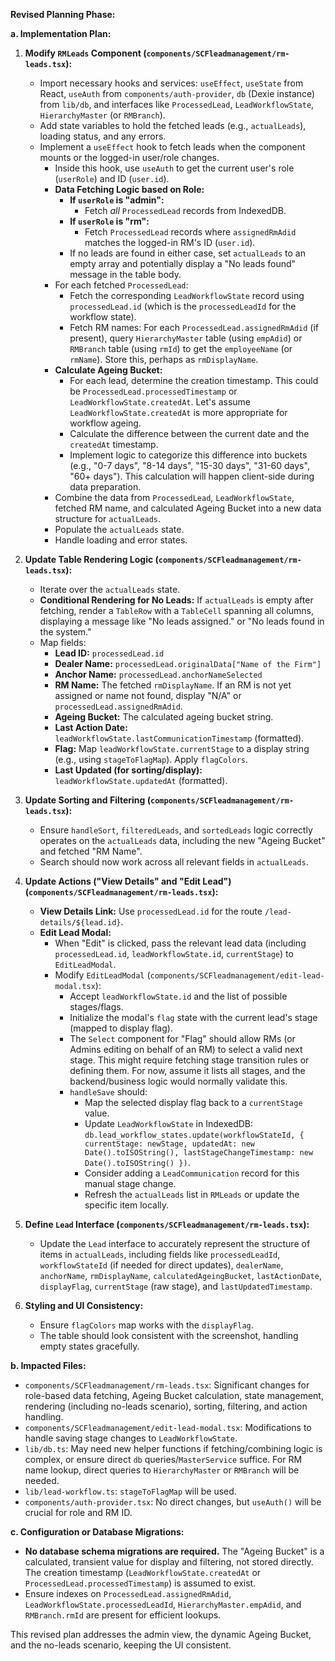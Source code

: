 
**Revised Planning Phase:**

**a. Implementation Plan:**

1.  **Modify `RMLeads` Component (`components/SCFleadmanagement/rm-leads.tsx`):**
    *   Import necessary hooks and services: `useEffect`, `useState` from React, `useAuth` from `components/auth-provider`, `db` (Dexie instance) from `lib/db`, and interfaces like `ProcessedLead`, `LeadWorkflowState`, `HierarchyMaster` (or `RMBranch`).
    *   Add state variables to hold the fetched leads (e.g., `actualLeads`), loading status, and any errors.
    *   Implement a `useEffect` hook to fetch leads when the component mounts or the logged-in user/role changes.
        *   Inside this hook, use `useAuth` to get the current user's role (`userRole`) and ID (`user.id`).
        *   **Data Fetching Logic based on Role:**
            *   **If `userRole` is "admin":**
                *   Fetch *all* `ProcessedLead` records from IndexedDB.
            *   **If `userRole` is "rm":**
                *   Fetch `ProcessedLead` records where `assignedRmAdid` matches the logged-in RM's ID (`user.id`).
            *   If no leads are found in either case, set `actualLeads` to an empty array and potentially display a "No leads found" message in the table body.
        *   For each fetched `ProcessedLead`:
            *   Fetch the corresponding `LeadWorkflowState` record using `processedLead.id` (which is the `processedLeadId` for the workflow state).
            *   Fetch RM names: For each `ProcessedLead.assignedRmAdid` (if present), query `HierarchyMaster` table (using `empAdid`) or `RMBranch` table (using `rmId`) to get the `employeeName` (or `rmName`). Store this, perhaps as `rmDisplayName`.
        *   **Calculate Ageing Bucket:**
            *   For each lead, determine the creation timestamp. This could be `ProcessedLead.processedTimestamp` or `LeadWorkflowState.createdAt`. Let's assume `LeadWorkflowState.createdAt` is more appropriate for workflow ageing.
            *   Calculate the difference between the current date and the `createdAt` timestamp.
            *   Implement logic to categorize this difference into buckets (e.g., "0-7 days", "8-14 days", "15-30 days", "31-60 days", "60+ days"). This calculation will happen client-side during data preparation.
        *   Combine the data from `ProcessedLead`, `LeadWorkflowState`, fetched RM name, and calculated Ageing Bucket into a new data structure for `actualLeads`.
        *   Populate the `actualLeads` state.
        *   Handle loading and error states.

2.  **Update Table Rendering Logic (`components/SCFleadmanagement/rm-leads.tsx`):**
    *   Iterate over the `actualLeads` state.
    *   **Conditional Rendering for No Leads:** If `actualLeads` is empty after fetching, render a `TableRow` with a `TableCell` spanning all columns, displaying a message like "No leads assigned." or "No leads found in the system."
    *   Map fields:
        *   **Lead ID:** `processedLead.id`
        *   **Dealer Name:** `processedLead.originalData["Name of the Firm"]`
        *   **Anchor Name:** `processedLead.anchorNameSelected`
        *   **RM Name:** The fetched `rmDisplayName`. If an RM is not yet assigned or name not found, display "N/A" or `processedLead.assignedRmAdid`.
        *   **Ageing Bucket:** The calculated ageing bucket string.
        *   **Last Action Date:** `leadWorkflowState.lastCommunicationTimestamp` (formatted).
        *   **Flag:** Map `leadWorkflowState.currentStage` to a display string (e.g., using `stageToFlagMap`). Apply `flagColors`.
        *   **Last Updated (for sorting/display):** `leadWorkflowState.updatedAt` (formatted).

3.  **Update Sorting and Filtering (`components/SCFleadmanagement/rm-leads.tsx`):**
    *   Ensure `handleSort`, `filteredLeads`, and `sortedLeads` logic correctly operates on the `actualLeads` data, including the new "Ageing Bucket" and fetched "RM Name".
    *   Search should now work across all relevant fields in `actualLeads`.

4.  **Update Actions ("View Details" and "Edit Lead") (`components/SCFleadmanagement/rm-leads.tsx`):**
    *   **View Details Link:** Use `processedLead.id` for the route `/lead-details/${lead.id}`.
    *   **Edit Lead Modal:**
        *   When "Edit" is clicked, pass the relevant lead data (including `processedLead.id`, `leadWorkflowState.id`, `currentStage`) to `EditLeadModal`.
        *   Modify `EditLeadModal` (`components/SCFleadmanagement/edit-lead-modal.tsx`):
            *   Accept `leadWorkflowState.id` and the list of possible stages/flags.
            *   Initialize the modal's `flag` state with the current lead's stage (mapped to display flag).
            *   The `Select` component for "Flag" should allow RMs (or Admins editing on behalf of an RM) to select a valid next stage. This might require fetching stage transition rules or defining them. For now, assume it lists all stages, and the backend/business logic would normally validate this.
            *   `handleSave` should:
                *   Map the selected display flag back to a `currentStage` value.
                *   Update `LeadWorkflowState` in IndexedDB: `db.lead_workflow_states.update(workflowStateId, { currentStage: newStage, updatedAt: new Date().toISOString(), lastStageChangeTimestamp: new Date().toISOString() })`.
                *   Consider adding a `LeadCommunication` record for this manual stage change.
                *   Refresh the `actualLeads` list in `RMLeads` or update the specific item locally.

5.  **Define `Lead` Interface (`components/SCFleadmanagement/rm-leads.tsx`):**
    *   Update the `Lead` interface to accurately represent the structure of items in `actualLeads`, including fields like `processedLeadId`, `workflowStateId` (if needed for direct updates), `dealerName`, `anchorName`, `rmDisplayName`, `calculatedAgeingBucket`, `lastActionDate`, `displayFlag`, `currentStage` (raw stage), and `lastUpdatedTimestamp`.

6.  **Styling and UI Consistency:**
    *   Ensure `flagColors` map works with the `displayFlag`.
    *   The table should look consistent with the screenshot, handling empty states gracefully.

**b. Impacted Files:**

*   `components/SCFleadmanagement/rm-leads.tsx`: Significant changes for role-based data fetching, Ageing Bucket calculation, state management, rendering (including no-leads scenario), sorting, filtering, and action handling.
*   `components/SCFleadmanagement/edit-lead-modal.tsx`: Modifications to handle saving stage changes to `LeadWorkflowState`.
*   `lib/db.ts`: May need new helper functions if fetching/combining logic is complex, or ensure direct `db` queries/`MasterService` suffice. For RM name lookup, direct queries to `HierarchyMaster` or `RMBranch` will be needed.
*   `lib/lead-workflow.ts`: `stageToFlagMap` will be used.
*   `components/auth-provider.tsx`: No direct changes, but `useAuth()` will be crucial for role and RM ID.

**c. Configuration or Database Migrations:**

*   **No database schema migrations are required.** The "Ageing Bucket" is a calculated, transient value for display and filtering, not stored directly. The creation timestamp (`LeadWorkflowState.createdAt` or `ProcessedLead.processedTimestamp`) is assumed to exist.
*   Ensure indexes on `ProcessedLead.assignedRmAdid`, `LeadWorkflowState.processedLeadId`, `HierarchyMaster.empAdid`, and `RMBranch.rmId` are present for efficient lookups.

This revised plan addresses the admin view, the dynamic Ageing Bucket, and the no-leads scenario, keeping the UI consistent.
